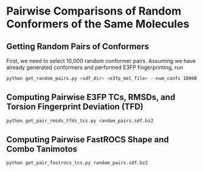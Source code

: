 # Pairwise Comparisons of Random Conformers of the Same Molecules

## Getting Random Pairs of Conformers

First, we need to select 10,000 random conformer pairs. Assuming we have
already generated conformers and performed E3FP fingerprinting, run

```bash
python get_random_pairs.py <sdf_dir> <e3fp_mol_file> --num_confs 10000
```

## Computing Pairwise E3FP TCs, RMSDs, and Torsion Fingerprint Deviation (TFD)

```bash
python get_pair_rmsds_tfds_tcs.py random_pairs.sdf.bz2
```

## Computing Pairwise FastROCS Shape and Combo Tanimotos

```bash
python get_pair_fastrocs_tcs.py random_pairs.sdf.bz2
```
